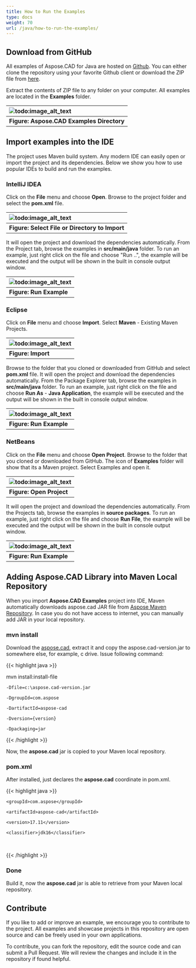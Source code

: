 ```yaml
---
title: How to Run the Examples
type: docs
weight: 70
url: /java/how-to-run-the-examples/
---
```


## **Download from GitHub**

All examples of Aspose.CAD for Java are hosted on [Github](https://github.com/aspose-cad/Aspose.CAD-for-Java). You can either clone the repository using your favorite Github client or download the ZIP file from [here](https://github.com/aspose-cad/Aspose.CAD-for-Java/archive/master.zip).

Extract the contents of ZIP file to any folder on your computer. All examples are located in the **Examples** folder.

|![todo:image_alt_text](https://i.imgur.com/7WsFK0M.png)|
| :- |
|**Figure: Aspose.CAD Examples Directory**|

## **Import examples into the IDE**

The project uses Maven build system. Any modern IDE can easily open or import the project and its dependencies. Below we show you how to use popular IDEs to build and run the examples.

### **IntelliJ IDEA**

Click on the **File** menu and choose **Open**. Browse to the project folder and select the **pom.xml** file.

|![todo:image_alt_text](https://i.imgur.com/nPfCrsR.png)|
| :- |
|**Figure: Select File or Directory to Import**|
It will open the project and download the dependencies automatically. From the Project tab, browse the examples in **src/main/java** folder. To run an example, just right click on the file and choose "Run ..", the example will be executed and the output will be shown in the built in console output window.

|![todo:image_alt_text](https://i.imgur.com/nMaSTiG.png)|
| :- |
|**Figure: Run Example**|

### **Eclipse**

Click on **File** menu and choose **Import**. Select **Maven** - Existing Maven Projects.

|![todo:image_alt_text](https://i.imgur.com/Ca0cHFr.png)|
| :- |
|**Figure: Import**|
Browse to the folder that you cloned or downloaded from GitHub and select **pom.xml** file. It will open the project and download the dependencies automatically. From the Package Explorer tab, browse the examples in **src/main/java** folder. To run an example, just right click on the file and choose **Run As** - **Java Application**, the example will be executed and the output will be shown in the built in console output window.

|![todo:image_alt_text](https://i.imgur.com/7WsFK0M.png)|
| :- |
|**Figure: Run Example**|

### **NetBeans**

Click on the **File** menu and choose **Open Project**. Browse to the folder that you cloned or downloaded from GitHub. The icon of **Examples** folder will show that its a Maven project. Select Examples and open it.

|![todo:image_alt_text](https://i.imgur.com/KOcP5Z2.png)|
| :- |
|**Figure: Open Project**|
It will open the project and download the dependencies automatically. From the Projects tab, browse the examples in **source packages**. To run an example, just right click on the file and choose **Run File**, the example will be executed and the output will be shown in the built in console output window.

|![todo:image_alt_text](https://i.imgur.com/VUUU4BD.png)|
| :- |
|**Figure: Run Example**|

## **Adding Aspose.CAD Library into Maven Local Repository**

When you import **Aspose.CAD Examples** project into IDE, Maven automatically downloads aspose.cad JAR file from [Aspose Maven Repository](https://repository.aspose.com/repo/). In case you do not have access to internet, you can manually add JAR in your local repository.

### **mvn install**

Download the [aspose.cad](https://repository.aspose.com/repo/com/aspose/aspose-cad/), extract it and copy the aspose.cad-version.jar to somewhere else, for example, c drive. Issue following command:

{{< highlight java >}}

 mvn install:install-file

    -Dfile=c:\aspose.cad-version.jar

    -DgroupId=com.aspose

    -DartifactId=aspose-cad

    -Dversion={version}

    -Dpackaging=jar

{{< /highlight >}}

Now, the **aspose.cad** jar is copied to your Maven local repository.

### **pom.xml**

After installed, just declares the **aspose.cad** coordinate in pom.xml.

{{< highlight java >}}

 <dependency>

    <groupId>com.aspose</groupId>

    <artifactId>aspose-cad</artifactId>

    <version>17.11</version>

    <classifier>jdk16</classifier>

 </dependency>

{{< /highlight >}}

### **Done**

Build it, now the **aspose.cad** jar is able to retrieve from your Maven local repository.

## **Contribute**

If you like to add or improve an example, we encourage you to contribute to the project. All examples and showcase projects in this repository are open source and can be freely used in your own applications.

To contribute, you can fork the repository, edit the source code and can submit a Pull Request. We will review the changes and include it in the repository if found helpful.
